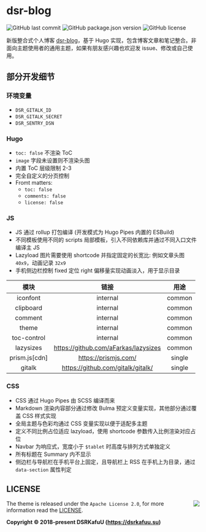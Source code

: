 # dsr-blog

![GitHub last commit](https://img.shields.io/github/last-commit/dsrkafuu/dsr-blog)
![GitHub package.json version](https://img.shields.io/github/package-json/v/dsrkafuu/dsr-blog)
![GitHub license](https://img.shields.io/github/license/dsrkafuu/dsr-blog)

新版整合式个人博客 [dsr-blog](https://blog.dsrkafuu.su)，基于 Hugo 实现，包含博客文章和笔记整合。非面向主题使用者的通用主题，如果有朋友感兴趣也欢迎发 issue、修改或自己使用。

## 部分开发细节

### 环境变量

- `DSR_GITALK_ID`
- `DSR_GITALK_SECRET`
- `DSR_SENTRY_DSN`

### Hugo

- `toc: false` 不渲染 ToC
- `image` 字段未设置则不渲染头图
- 内置 ToC 层级限制 2-3
- 完全自定义的分页控制
- Fromt matters:
  - `toc: false`
  - `comments: false`
  - `license: false`

### JS

- JS 通过 rollup 打包编译 (开发模式为 Hugo Pipes 内置的 ESBuild)
- 不同模板使用不同的 scripts 局部模板，引入不同依赖库并通过不同入口文件编译主 JS
- Lazyload 图片需要使用 shortcode 并指定固定的长宽比: 例如文章头图 `40x9`，动画记录 `32x9`
- 手机侧边栏控制 fixed 定位 right 偏移量实现动画淡入，用于显示目录

|      模块       |                  链接                  |  用途  |
| :-------------: | :------------------------------------: | :----: |
|    iconfont     |                internal                | common |
|    clipboard    |                internal                | common |
|     comment     |                internal                | common |
|      theme      |                internal                | common |
|   toc-control   |                internal                | common |
|    lazysizes    | <https://github.com/aFarkas/lazysizes> | common |
| prism.js\[cdn\] |         <https://prismjs.com/>         | single |
|     gitalk      |  <https://github.com/gitalk/gitalk/>   | single |

### CSS

- CSS 通过 Hugo Pipes 由 SCSS 编译而来
- Markdown 渲染内容部分通过修改 Bulma 预定义变量实现，其他部分通过覆盖 CSS 样式实现
- 全局主题与色彩均通过 CSS 变量实现以便于适配多主题
- 定义不同比例占位适应 lazyload，使用 shortcode 参数传入比例渲染对应占位
- Navbar 为响应式，宽度小于 `$tablet` 时高度与排列方式单独定义
- 所有标题在 Summary 内不显示
- 侧边栏与导航栏在手机平台上固定，且导航栏上 RSS 在手机上为目录，通过 `data-section` 属性判定

## LICENSE

<a href="https://app.fossa.com/projects/git%2Bgithub.com%2Fdsrkafuu%2Fdsr-blog?ref=badge_large" alt="FOSSA Status"><img align="right" src="https://app.fossa.com/api/projects/git%2Bgithub.com%2Fdsrkafuu%2Fdsr-blog.svg?type=large"/></a>

The theme is released under the `Apache License 2.0`, for more information read the [LICENSE](https://github.com/dsrkafuu/dsr-blog/blob/master/LICENSE).

**Copyright © 2018-present DSRKafuU (<https://dsrkafuu.su>)**
